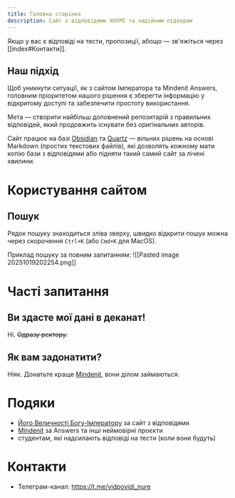 ```yaml
---
title: Головна сторінка
description: Сайт з відповідями ХНУРЕ та надійним підходом
---
```

Якщо у вас є відповіді на тести, пропозиції, абощо — зв'яжіться через [[index#Контакти]].

## Наш підхід
Щоб уникнути ситуації, як з сайтом Імператора та Mindenit Answers, головним пріоритетом нашого рішення є зберегти інформацію у відкритому доступі та забезпечити простоту використання.

Мета — створити найбільш доповнений репозитарій з правильних відповідей, який продовжить існувати без оригінальних авторів.

Сайт працює на базі [Obsidian](https://obsidian.md/) та [Quartz](https://quartz.jzhao.xyz/) — вільних рішень на основі Markdown (простих текстових файлів), які дозволять кожному мати копію бази з відповідями або підняти такий самий сайт за лічені хвилини.

# Користування сайтом
## Пошук
Рядок пошуку знаходиться зліва зверху, швидко відкрити пошук можна через скорочення `Ctrl+K` (або `Cmd+K` для MacOS).   

Приклад пошуку за повним запитанням: ![[Pasted image 20251019202254.png]]
# Часті запитання
## Ви здасте мої дані в деканат!
Ні. ~~Одразу ректору.~~
## Як вам задонатити?
Ніяк. Донатьте краще [Mindenit](https://base.monobank.ua/93NFt4Rk2fM3vF), вони ділом займаються.

# Подяки
- [Його Величності Богу-Імператору](https://t.me/testu_slivu) за сайт з відповідями
- [Mindenit](https://mindenit.org) за Answers та інші неймовірні проєкти
- студентам, які надсилають відповіді на тести (коли вони будуть)
# Контакти
- Телеграм-канал: https://t.me/vidpovidi_nure